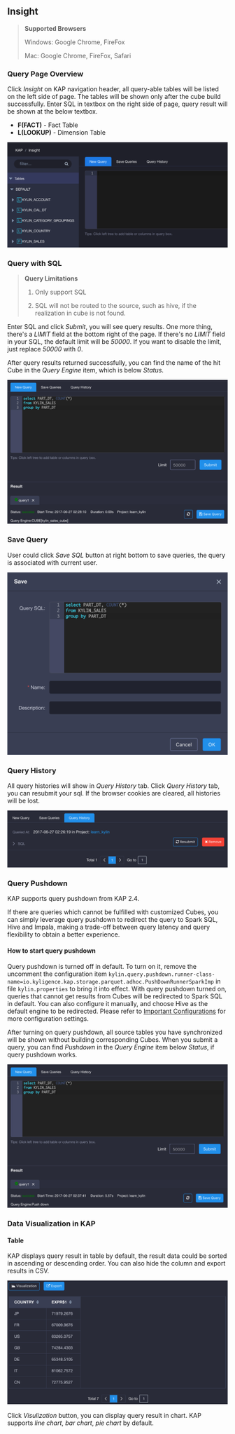 ## Insight

> **Supported Browsers**
>
> Windows: Google Chrome, FireFox
>
> Mac: Google Chrome, FireFox, Safari


### Query Page Overview
Click *Insight* on KAP navigation header, all query-able tables will be listed on the left side of page. The tables will be shown only after the cube build successfully. Enter SQL in textbox on the right side of page, query result will be shown at the below textbox.

* **F(FACT)** - Fact Table 
* **L(LOOKUP)** - Dimension Table

![](images/insight/insight_list_tables.png)



### Query with SQL

> **Query Limitations**
>
> 1. Only support SQL
>
> 2. SQL will not be routed to the source, such as hive, if the realization in cube is not found.

Enter SQL and click *Submit*, you will see query results. One more thing, there's a *LIMIT* field at the bottom right of the page. If there's no *LIMIT* field in your SQL, the default limit will be *50000*. If you want to disable the limit, just replace *50000* with *0*.

After query results returned successfully, you can find the name of the hit Cube in the *Query Engine* item, which is below *Status*. 

![](images/insight/insight_input_query.png)



### Save Query

User could click *Save SQL* button at right bottom to save queries, the query is associated with current user.

![](images/insight/insight_save_query.png)

### Query History
All query histories will show in *Query History* tab. Click *Query History* tab, you can resubmit your sql. If the browser cookies are cleared, all histories will be lost. 

![](images/insight/insight_list_history.png)



### Query Pushdown

KAP supports query pushdown from KAP 2.4. 

If there are queries which cannot be fulfilled with customized Cubes, you can simply leverage query pushdown to redirect the query to Spark SQL, Hive and Impala, making a trade-off  between query latency and query flexibility to obtain a better experience. 

#### How to start query pushdown

Query pushdown is turned off in default. To turn on it, remove the uncomment the configuration item `kylin.query.pushdown.runner-class-name=io.kyligence.kap.storage.parquet.adhoc.PushDownRunnerSparkImp` in file `kylin.properties` to bring it into effect. With query pushdown turned on, queries that cannot get results from Cubes will be redirected to Spark SQL in default. You can also configure it manually, and choose Hive as the default engine to be redirected. Please refer to [Important Configurations](../config/basic_settings.en.md) for more configuration settings.

After turning on query pushdown, all source tables you have synchronized will be shown without building corresponding Cubes. When you submit a query, you can find *Pushdown* in the *Query Engine* item below *Status*, if query pushdown works. 

![](images/insight/insight_pushdown.png)



### Data Visualization in KAP

#### Table

KAP displays query result in table by default, the result data could be sorted in ascending or descending order. You can also hide the column and export results in CSV.

![](images/insight/insight_show_result.png)

Click *Visulization* button, you can display query result in chart. KAP supports *line chart*, *bar chart*, *pie chart* by default.
